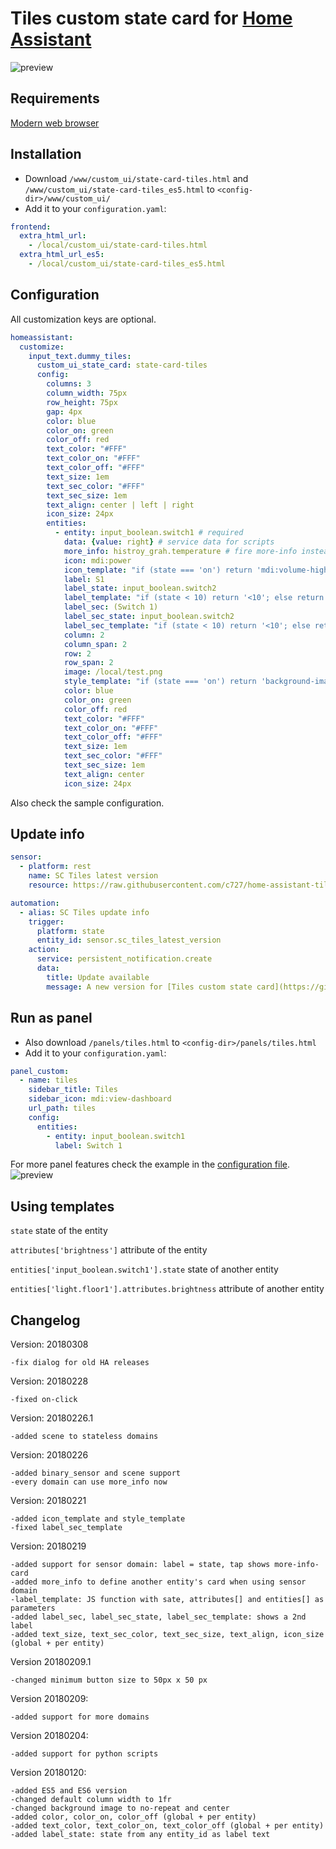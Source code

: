 # Tiles custom state card for [Home Assistant](https://home-assistant.io)

![preview](https://raw.githubusercontent.com/c727/home-assistant-tiles/master/docs/preview.png)

## Requirements
[Modern web browser](https://caniuse.com/#feat=css-grid)

## Installation
* Download `/www/custom_ui/state-card-tiles.html` and `/www/custom_ui/state-card-tiles_es5.html` to `<config-dir>/www/custom_ui/`
* Add it to your `configuration.yaml`:
```yaml
frontend:
  extra_html_url:
    - /local/custom_ui/state-card-tiles.html
  extra_html_url_es5:
    - /local/custom_ui/state-card-tiles_es5.html
```

## Configuration
All customization keys are optional.
```yaml
homeassistant:
  customize:
    input_text.dummy_tiles:
      custom_ui_state_card: state-card-tiles
      config:
        columns: 3
        column_width: 75px
        row_height: 75px
        gap: 4px
        color: blue
        color_on: green
        color_off: red
        text_color: "#FFF"
        text_color_on: "#FFF"
        text_color_off: "#FFF"
        text_size: 1em
        text_sec_color: "#FFF"
        text_sec_size: 1em
        text_align: center | left | right
        icon_size: 24px
        entities:
          - entity: input_boolean.switch1 # required
            data: {value: right} # service data for scripts
            more_info: histroy_grah.temperature # fire more-info instead of service, default for sensors
            icon: mdi:power
            icon_template: "if (state === 'on') return 'mdi:volume-high'; else return 'mdi:volume-low'" # JavaScript
            label: S1
            label_state: input_boolean.switch2   
            label_template: "if (state < 10) return '<10'; else return '>=10';" # JavaScript
            label_sec: (Switch 1)
            label_sec_state: input_boolean.switch2
            label_sec_template: "if (state < 10) return '<10'; else return '>=10';" # JavaScript
            column: 2
            column_span: 2
            row: 2
            row_span: 2
            image: /local/test.png
            style_template: "if (state === 'on') return 'background-image: url(\"/local/on.png\");'; else return 'background-image: url(\"/local/off.png\");'" # JavaScript, return CSS here
            color: blue
            color_on: green
            color_off: red
            text_color: "#FFF"
            text_color_on: "#FFF"
            text_color_off: "#FFF"
            text_size: 1em
            text_sec_color: "#FFF"
            text_sec_size: 1em
            text_align: center
            icon_size: 24px
 ```
 
Also check the sample configuration.

## Update info
```yaml
sensor:
  - platform: rest
    name: SC Tiles latest version
    resource: https://raw.githubusercontent.com/c727/home-assistant-tiles/master/LATEST_VERSION

automation:
  - alias: SC Tiles update info
    trigger:
      platform: state
      entity_id: sensor.sc_tiles_latest_version
    action:
      service: persistent_notification.create
      data:
        title: Update available
        message: A new version for [Tiles custom state card](https://github.com/c727/home-assistant-tiles#changelog) is available.
```

## Run as panel
* Also download `/panels/tiles.html` to `<config-dir>/panels/tiles.html`
* Add it to your `configuration.yaml`:
```yaml
panel_custom:
  - name: tiles
    sidebar_title: Tiles
    sidebar_icon: mdi:view-dashboard
    url_path: tiles
    config:
      entities:
        - entity: input_boolean.switch1
          label: Switch 1
```
For more panel features check the example in the [configuration file](https://github.com/c727/home-assistant-tiles/blob/master/configuration.yaml#L174).
![preview](https://raw.githubusercontent.com/c727/home-assistant-tiles/master/docs/panel_multi.png)

## Using templates
`state` state of the entity

`attributes['brightness']` attribute of the entity

`entities['input_boolean.switch1'].state` state of another entity

`entities['light.floor1'].attributes.brightness` attribute of another entity

## Changelog
Version: 20180308
```
-fix dialog for old HA releases
```
Version: 20180228
```
-fixed on-click
```
Version: 20180226.1
```
-added scene to stateless domains
```
Version: 20180226
```
-added binary_sensor and scene support
-every domain can use more_info now
```
Version: 20180221
```
-added icon_template and style_template
-fixed label_sec_template
```
Version: 20180219
```
-added support for sensor domain: label = state, tap shows more-info-card
-added more_info to define another entity's card when using sensor domain
-label_template: JS function with sate, attributes[] and entities[] as parameters
-added label_sec, label_sec_state, label_sec_template: shows a 2nd label
-added text_size, text_sec_color, text_sec_size, text_align, icon_size (global + per entity)
```
Version 20180209.1
```
-changed minimum button size to 50px x 50 px
```
Version 20180209:
```
-added support for more domains
```
Version 20180204:
```
-added support for python scripts
```
Version 20180120:
```
-added ES5 and ES6 version
-changed default column width to 1fr
-changed background image to no-repeat and center
-added color, color_on, color_off (global + per entity)
-added text_color, text_color_on, text_color_off (global + per entity)
-added label_state: state from any entity_id as label text
```
